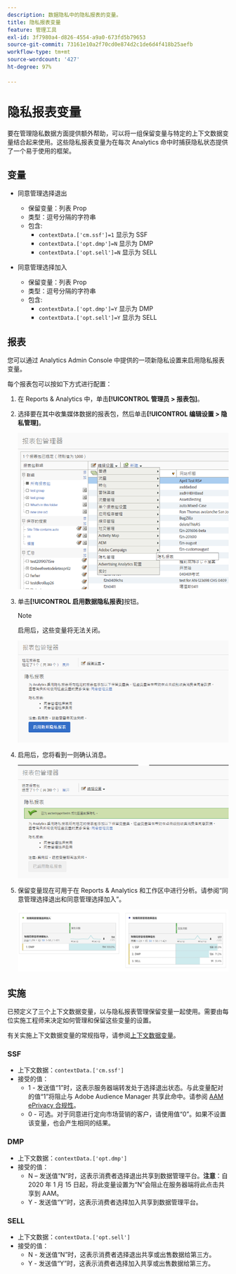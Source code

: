 ```yaml
---
description: 数据隐私中的隐私报表的变量。
title: 隐私报表变量
feature: 管理工具
exl-id: 3f7980a4-d826-4554-a9a0-673fd5b79653
source-git-commit: 73161e10a2f70cd0e874d2c1de6d4f418b25aefb
workflow-type: tm+mt
source-wordcount: '427'
ht-degree: 97%

---
```


# 隐私报表变量

要在管理隐私数据方面提供额外帮助，可以将一组保留变量与特定的上下文数据变量结合起来使用。这些隐私报表变量为在每次 Analytics 命中时捕获隐私状态提供了一个易于使用的框架。

## 变量

* 同意管理选择退出
   * 保留变量：列表 Prop
   * 类型：逗号分隔的字符串
   * 包含:
      * `contextData.['cm.ssf']=1` 显示为 SSF
      * `contextData.['opt.dmp']=N` 显示为 DMP
      * `contextData.['opt.sell']=N` 显示为 SELL

* 同意管理选择加入
   * 保留变量：列表 Prop
   * 类型：逗号分隔的字符串
   * 包含:
      * `contextData.['opt.dmp']=Y` 显示为 DMP
      * `contextData.['opt.sell']=Y` 显示为 SELL

## 报表

您可以通过 Analytics Admin Console 中提供的一项新隐私设置来启用隐私报表变量。

每个报表包可以按如下方式进行配置：
1. 在 Reports &amp; Analytics 中，单击&#x200B;**[!UICONTROL 管理员 > 报表包]**。
1. 选择要在其中收集媒体数据的报表包，然后单击&#x200B;**[!UICONTROL 编辑设置 > 隐私管理]**。

   ![](assets/rsm-privacy-select.png)

1. 单击&#x200B;**[!UICONTROL 启用数据隐私报表]**&#x200B;按钮。

   >[!NOTE]
   >
   > 启用后，这些变量将无法关闭。

   ![](assets/rsm-privacy-enable.png)

1. 启用后，您将看到一则确认消息。

   ![](assets/rsm-privacy-config.png)

1. 保留变量现在可用于在 Reports &amp; Analytics 和工作区中进行分析。请参阅“同意管理选择退出和同意管理选择加入”。

   ![](assets/consent-management.png)

## 实施

已预定义了三个上下文数据变量，以与隐私报表管理保留变量一起使用。需要由每位实施工程师来决定如何管理和保留这些变量的设置。

有关实施上下文数据变量的常规指导，请参阅[上下文数据变量](/help/implement/vars/page-vars/contextdata.md)。

### SSF

* 上下文数据：`contextData.['cm.ssf']`
* 接受的值：
   * 1 - 发送值“1”时，这表示服务器端转发处于选择退出状态。与此变量配对的值“1”将阻止与 Adobe Audience Manager 共享此命中。请参阅 [AAM ePrivacy 合规性](https://experienceleague.adobe.com/docs/audience-manager/user-guide/overview/data-privacy/data-privacy.html?lang=en)。
   * 0 - 可选。对于同意进行定向市场营销的客户，请使用值“0”。如果不设置该变量，也会产生相同的结果。

### DMP

* 上下文数据：`contextData.['opt.dmp']`
* 接受的值：
   * N – 发送值“N”时，这表示消费者选择退出共享到数据管理平台。**注意**：自 2020 年 1 月 15 日起，将此变量设置为“N”会阻止在服务器端将此点击共享到 AAM。
   * Y - 发送值“Y”时，这表示消费者选择加入共享到数据管理平台。

### SELL

* 上下文数据：`contextData.['opt.sell']`
* 接受的值：
   * N - 发送值“N”时，这表示消费者选择退出共享或出售数据给第三方。
   * Y - 发送值“Y”时，这表示消费者选择加入共享或出售数据给第三方。
